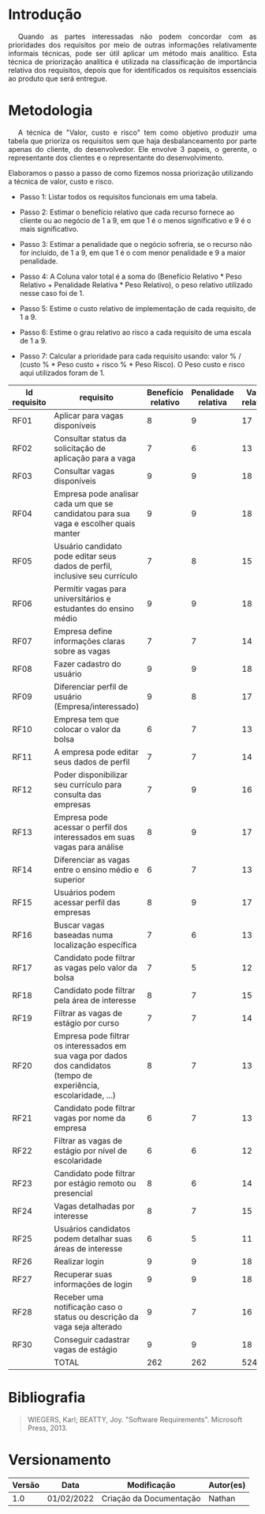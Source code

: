 # Introdução

<p style="text-indent: 20px; text-align: justify">
Quando as partes interessadas não podem concordar com as prioridades dos requisitos por meio de outras informações relativamente informais
técnicas, pode ser útil aplicar um método mais analítico.
Esta técnica de priorização analítica é utilizada na classificação de importância  relativa dos requisitos, depois que for identificados os requisitos essenciais ao produto que será entregue.
</p>

# Metodologia

<p style="text-indent: 20px; text-align: justify">
A técnica de "Valor, custo e risco" tem como objetivo produzir uma tabela que prioriza os requisitos sem que haja desbalanceamento por parte apenas do cliente, do desenvolvedor. Ele envolve 3 papeis, o gerente, o representante dos clientes e o representante do desenvolvimento.

Elaboramos o passo a passo de como fizemos nossa priorização utilizando a técnica de valor, custo e risco.

* Passo 1: Listar todos os requisitos funcionais em uma tabela. 

* Passo 2: Estimar o benefício relativo que cada recurso fornece ao cliente ou ao negócio de 1 a 9, em que 1 é o menos significativo e 9 é o mais significativo.

* Passo 3: Estimar a penalidade que o negócio sofreria, se o recurso não for incluído, de 1 a 9, em que 1 é o com menor penalidade e 9 a maior penalidade.

* Passo 4: A Coluna valor total é a soma do (Benefício Relativo * Peso Relativo + Penalidade Relativa * Peso Relativo), o peso relativo utilizado nesse caso foi de 1.

* Passo 5: Estime o custo relativo de implementação de cada requisito, de 1 a 9.

* Passo 6: Estime o grau relativo ao risco a cada requisito de uma escala de 1 a 9.

* Passo 7: Calcular a prioridade para cada requisito usando: valor % / (custo % * Peso custo + risco % * Peso Risco). O Peso custo e risco aqui utilizados foram de 1.
</p>


Id requisito | requisito | Benefício relativo | Penalidade relativa  | Valor relativo | Valor % | Custo relativo | Custo % | Risco relativo | Risco % | Prioridade 
|--|--|--|--|--|--|--|--|--|--|--|
| RF01 | Aplicar para vagas disponíveis | 8 | 9 | 17 | 0,064 | 7 | 0,037 | 5 | 0,032 | 0,0927 |
| RF02 | Consultar status da solicitação de aplicação para a vaga | 7 | 6 | 13 | 0,049 | 3 | 0,015 | 2 | 0,012 | 1,814 |
| RF03 | Consultar vagas disponíveis | 9 | 9 | 18 | 0,068 | 6 | 0,031 | 5 | 0,032 | 1,079 |
| RF04 | Empresa pode analisar cada um que se candidatou para sua vaga e escolher quais manter | 9 | 9 | 18 | 0,068 | 7 | 0,037 | 6 | 0,038 | 0,906 |
| RF05 | Usuário candidato pode editar seus dados de perfil, inclusive seu currículo | 7 | 8 | 15 | 0,057 | 6 | 0,031 | 6 | 0,038 | 0,826 |
| RF06 | Permitir vagas para universitários e estudantes do ensino médio | 9 | 9 | 18 | 0,068 | 4 | 0,021 | 2 | 0,012 | 2,060 |
| RF07 | Empresa define informações claras sobre as vagas | 7 | 7 | 14 | 0,053 | 5 | 0,026 | 3 | 0,019 | 1,177 |
| RF08 | Fazer cadastro do usuário | 9 | 9 | 18 | 0,068 | 6 | 0,031 | 4 | 0,025 | 1,214 |
| RF09 | Diferenciar perfil de usuário (Empresa/interessado) | 9 | 8 | 17 | 0,064 |7 | 0,037 | 7 | 0,045 | 0,780 |
| RF10 | Empresa tem que colocar o valor da bolsa | 6 | 7 | 13 | 0,049 | 4 | 0,0 21| 3 | 0,019 | 1,225 |
| RF11 | A empresa pode editar seus dados de perfil |7 | 7 | 14 | 0,053 | 6 | 0,031 | 5 | 0,032 | 0,841 |
| RF12 | Poder disponibilizar seu currículo para consulta das empresas | 7 | 9| 16 | 0,061 | 7 | 0,037 | 5 | 0,032 | 0,884 |
| RF13 | Empresa pode acessar o perfil dos interessados em suas vagas para análise | 8 | 9 | 17 | 0,064 | 7 | 0,037 | 5 | 0,032 | 0,927 |
| RF14 | Diferenciar as vagas entre o ensino médio e superior | 6 | 7 | 13 | 0,049 | 4 | 0,021 | 3 | 0,019 | 1,225 |
| RF15 | Usuários podem acessar perfil das empresas | 8 | 9 | 17 | 0,064 | 7 | 0,037 | 5 | 0,032 | 0,927 |
| RF16 | Buscar vagas baseadas numa localização específica | 7 | 6 | 13 | 0,049 | 5 | 0,026 | 4 | 0,025 | 0,960 |
| RF17 | Candidato pode filtrar as vagas pelo valor da bolsa | 7 | 5 | 12 | 0,045 | 5 | 0,026 | 4 | 0,025 | 0,882 |
| RF18 | Candidato pode filtrar pela área de interesse | 8 | 7 | 15 | 0,057 | 5 | 0,026 | 4 | 0,025 | 1,117 |
| RF19 | Filtrar as vagas de estágio por curso | 7 | 7 | 14 | 0,053 | 5 | 0,025 | 4 | 0,025 | 1,060 |
| RF20 | Empresa pode filtrar os interessados em sua vaga por dados dos candidatos (tempo de experiência, escolaridade, ...) | 8 | 7 | 13 | 0,049 | 6 | 0,031 | 4 | 0,025 | 0,875 |
| RF21 | Candidato pode filtrar vagas por nome da empresa | 6 | 7 | 13 | 0,049 | 5 | 0,026 | 4 | 0,025 | 0,960 |
| RF22 | Filtrar as vagas de estágio por nível de escolaridade | 6 | 6 | 12 | 0,045| 5 | 0,026 | 4 | 0,025 | 0,882 |
| RF23 | Candidato pode filtrar por estágio remoto ou presencial | 8 |6 | 14 | 0,053 | 5 | 0,026 | 4 | 0,025 | 1,039 |
| RF24 | Vagas detalhadas por interesse | 8 | 7 | 15 | 0,057 | 4 | 0,021 | 4 | 0,025 | 1,239 |
| RF25 | Usuários candidatos podem detalhar suas áreas de interesse | 6 | 5 | 11 | 0,041 | 5 | 0,026 | 5 | 0,032 | 0,706 |
| RF26 | Realizar login | 9 | 9 | 18 | 0,068 | 6 | 0,031 | 7 | 0,045 | 0,894 |
| RF27 | Recuperar suas informações de login | 9 | 9 | 18 | 0,068 | 7 | 0,037 | 9 | 0,058 | 0,715 |
| RF28 | Receber uma notificação caso o status ou descrição da vaga seja alterado | 9 | 7 | 16 | 0,061 | 6 | 0,031 | 5 | 0,032 | 0,968 |
| RF30 | Conseguir cadastrar vagas de estágio | 9 | 9 | 18 | 0,068 | 5 | 0,026 | 3 | 0,019 | |
|      | TOTAL | 262 | 262 | 524 | 1 | 188 | 1 | 155 | 1 | 1,317 |

# Bibliografia

>WIEGERS, Karl; BEATTY, Joy. "Software Requirements". Microsoft Press, 2013.
 
# Versionamento

Versão | Data | Modificação | Autor(es) |
|--|--|--|--|
|1.0| 01/02/2022 | Criação da Documentação | Nathan |